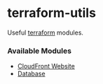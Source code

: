 # terraform-utils
Useful [terraform](https://www.terraform.io/) modules.

### Available Modules

- [CloudFront Website](./module/cdn)
- [Database](./module/database)
